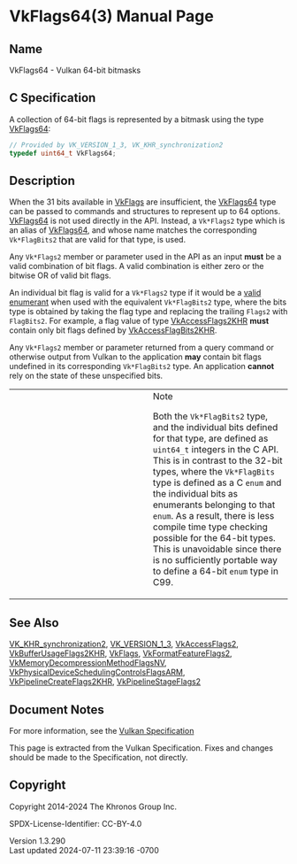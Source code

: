 # VkFlags64(3) Manual Page

## Name

VkFlags64 - Vulkan 64-bit bitmasks



## <a href="#_c_specification" class="anchor"></a>C Specification

A collection of 64-bit flags is represented by a bitmask using the type
[VkFlags64](https://registry.khronos.org/vulkan/specs/1.3-extensions/man/html/VkFlags64.html):

``` c
// Provided by VK_VERSION_1_3, VK_KHR_synchronization2
typedef uint64_t VkFlags64;
```

## <a href="#_description" class="anchor"></a>Description

When the 31 bits available in [VkFlags](https://registry.khronos.org/vulkan/specs/1.3-extensions/man/html/VkFlags.html) are insufficient,
the [VkFlags64](https://registry.khronos.org/vulkan/specs/1.3-extensions/man/html/VkFlags64.html) type can be passed to commands and
structures to represent up to 64 options. [VkFlags64](https://registry.khronos.org/vulkan/specs/1.3-extensions/man/html/VkFlags64.html) is
not used directly in the API. Instead, a `Vk*Flags2` type which is an
alias of [VkFlags64](https://registry.khronos.org/vulkan/specs/1.3-extensions/man/html/VkFlags64.html), and whose name matches the
corresponding `Vk*FlagBits2` that are valid for that type, is used.

Any `Vk*Flags2` member or parameter used in the API as an input **must**
be a valid combination of bit flags. A valid combination is either zero
or the bitwise OR of valid bit flags.

An individual bit flag is valid for a `Vk*Flags2` type if it would be a
<a
href="https://registry.khronos.org/vulkan/specs/1.3-extensions/html/vkspec.html#fundamentals-validusage-enums"
target="_blank" rel="noopener">valid enumerant</a> when used with the
equivalent `Vk*FlagBits2` type, where the bits type is obtained by
taking the flag type and replacing the trailing `Flags2` with
`FlagBits2`. For example, a flag value of type
[VkAccessFlags2KHR](https://registry.khronos.org/vulkan/specs/1.3-extensions/man/html/VkAccessFlags2KHR.html) **must** contain only bit
flags defined by [VkAccessFlagBits2KHR](https://registry.khronos.org/vulkan/specs/1.3-extensions/man/html/VkAccessFlagBits2KHR.html).

Any `Vk*Flags2` member or parameter returned from a query command or
otherwise output from Vulkan to the application **may** contain bit
flags undefined in its corresponding `Vk*FlagBits2` type. An application
**cannot** rely on the state of these unspecified bits.

<table>
<colgroup>
<col style="width: 50%" />
<col style="width: 50%" />
</colgroup>
<tbody>
<tr>
<td class="icon"><em></em></td>
<td class="content">Note
<p>Both the <code>Vk*FlagBits2</code> type, and the individual bits
defined for that type, are defined as <code>uint64_t</code> integers in
the C API. This is in contrast to the 32-bit types, where the
<code>Vk*FlagBits</code> type is defined as a C <code>enum</code> and
the individual bits as enumerants belonging to that <code>enum</code>.
As a result, there is less compile time type checking possible for the
64-bit types. This is unavoidable since there is no sufficiently
portable way to define a 64-bit <code>enum</code> type in C99.</p></td>
</tr>
</tbody>
</table>

## <a href="#_see_also" class="anchor"></a>See Also

[VK_KHR_synchronization2](https://registry.khronos.org/vulkan/specs/1.3-extensions/man/html/VK_KHR_synchronization2.html),
[VK_VERSION_1_3](https://registry.khronos.org/vulkan/specs/1.3-extensions/man/html/VK_VERSION_1_3.html),
[VkAccessFlags2](https://registry.khronos.org/vulkan/specs/1.3-extensions/man/html/VkAccessFlags2.html),
[VkBufferUsageFlags2KHR](https://registry.khronos.org/vulkan/specs/1.3-extensions/man/html/VkBufferUsageFlags2KHR.html),
[VkFlags](https://registry.khronos.org/vulkan/specs/1.3-extensions/man/html/VkFlags.html),
[VkFormatFeatureFlags2](https://registry.khronos.org/vulkan/specs/1.3-extensions/man/html/VkFormatFeatureFlags2.html),
[VkMemoryDecompressionMethodFlagsNV](https://registry.khronos.org/vulkan/specs/1.3-extensions/man/html/VkMemoryDecompressionMethodFlagsNV.html),
[VkPhysicalDeviceSchedulingControlsFlagsARM](https://registry.khronos.org/vulkan/specs/1.3-extensions/man/html/VkPhysicalDeviceSchedulingControlsFlagsARM.html),
[VkPipelineCreateFlags2KHR](https://registry.khronos.org/vulkan/specs/1.3-extensions/man/html/VkPipelineCreateFlags2KHR.html),
[VkPipelineStageFlags2](https://registry.khronos.org/vulkan/specs/1.3-extensions/man/html/VkPipelineStageFlags2.html)

## <a href="#_document_notes" class="anchor"></a>Document Notes

For more information, see the <a
href="https://registry.khronos.org/vulkan/specs/1.3-extensions/html/vkspec.html#VkFlags64"
target="_blank" rel="noopener">Vulkan Specification</a>

This page is extracted from the Vulkan Specification. Fixes and changes
should be made to the Specification, not directly.

## <a href="#_copyright" class="anchor"></a>Copyright

Copyright 2014-2024 The Khronos Group Inc.

SPDX-License-Identifier: CC-BY-4.0

Version 1.3.290  
Last updated 2024-07-11 23:39:16 -0700
